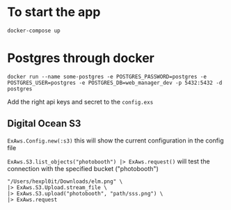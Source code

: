 # To start the app
`docker-compose up`

# Postgres through docker

`docker run --name some-postgres -e POSTGRES_PASSWORD=postgres -e POSTGRES_USER=postgres -e POSTGRES_DB=web_manager_dev -p 5432:5432 -d postgres`

Add the right api keys and secret to the `config.exs`

## Digital Ocean S3

`ExAws.Config.new(:s3)` this will show the current configuration in the config file

`ExAws.S3.list_objects("photobooth") |> ExAws.request()` will test the connection with the specified bucket ("photobooth")

```
"/Users/hexpl0it/Downloads/elm.png" \
|> ExAws.S3.Upload.stream_file \
|> ExAws.S3.upload("photobooth", "path/sss.png") \
|> ExAws.request
```
